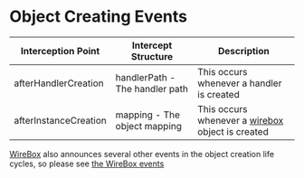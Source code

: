 # Object Creating Events

| Interception Point    | Intercept Structure            | Description                                                                                  |
| --------------------- | ------------------------------ | -------------------------------------------------------------------------------------------- |
| afterHandlerCreation  | handlerPath - The handler path | This occurs whenever a handler is created                                                    |
| afterInstanceCreation | mapping - The object mapping   | This occurs whenever a [wirebox](http://wiki.coldbox.org/wiki/Wirebox.cfm) object is created |

[WireBox](http://wirebox.ortusbooks.com/content/wirebox\_event\_model/index.html) also announces several other events in the object creation life cycles, so please see [the WireBox events](http://wirebox.ortusbooks.com/content/wirebox\_event\_model/index.html)
